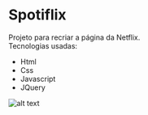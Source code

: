 # Spotiflix
Projeto para recriar a página da Netflix.
<br />
Tecnologias usadas:
* Html
* Css
* Javascript
* JQuery

![alt text](https://i.imgur.com/j8q1KhD.jpg)
